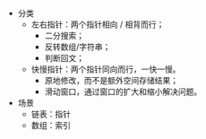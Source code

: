 - 分类
    - 左右指针：两个指针相向 / 相背而行；
        - 二分搜索；
        - 反转数组/字符串；
        - 判断回文；
    - 快慢指针：两个指针同向而行，一快一慢。
        - 原地修改，而不是额外空间存储结果；
        - 滑动窗口，通过窗口的扩大和缩小解决问题。
- 场景
    - 链表：指针
    - 数组：索引